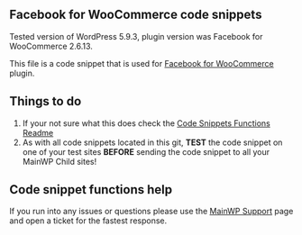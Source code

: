## Facebook for WooCommerce code snippets

Tested version of WordPress 5.9.3, plugin version was Facebook for WooCommerce 2.6.13.

This file is a code snippet that is used for [Facebook for WooCommerce](https://wordpress.org/plugins/facebook-for-woocommerce/) plugin. 

## Things to do

1. If your not sure what this does check the [Code Snippets Functions Readme](https://github.com/mainwp/Code-Snippets-Functions/blob/master/README.md)
2. As with all code snippets located in this git, **TEST** the code snippet on one of your test sites **BEFORE** sending the code snippet to all your MainWP Child sites!

## Code snippet functions help

If you run into any issues or questions please use the [MainWP Support](https://mainwp.com/support/) page and open a ticket for the fastest response.
